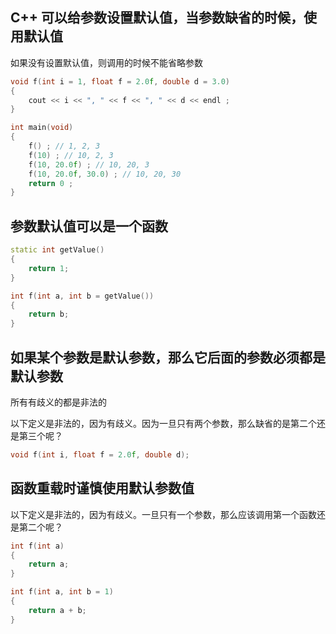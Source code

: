 ## C++ 可以给参数设置默认值，当参数缺省的时候，使用默认值
如果没有设置默认值，则调用的时候不能省略参数

```cpp
void f(int i = 1, float f = 2.0f, double d = 3.0)
{
    cout << i << ", " << f << ", " << d << endl ;
}

int main(void)
{
    f() ; // 1, 2, 3
    f(10) ; // 10, 2, 3
    f(10, 20.0f) ; // 10, 20, 3
    f(10, 20.0f, 30.0) ; // 10, 20, 30
	return 0 ;
}
```

## 参数默认值可以是一个函数
```cpp
static int getValue()
{
    return 1;
}

int f(int a, int b = getValue())
{
    return b;
}
```


## 如果某个参数是默认参数，那么它后面的参数必须都是默认参数
所有有歧义的都是非法的

以下定义是非法的，因为有歧义。因为一旦只有两个参数，那么缺省的是第二个还是第三个呢？

```cpp
void f(int i, float f = 2.0f, double d);
```

## 函数重载时谨慎使用默认参数值
以下定义是非法的，因为有歧义。一旦只有一个参数，那么应该调用第一个函数还是第二个呢？

```cpp
int f(int a)
{
    return a;
}

int f(int a, int b = 1)
{
    return a + b;
}
```